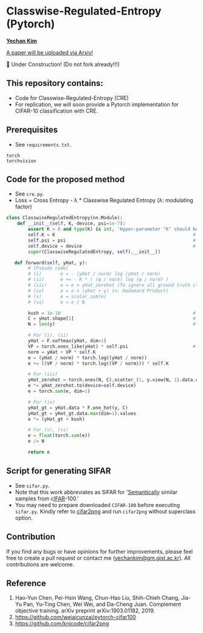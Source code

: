 # Classwise-Regulated-Entropy (Pytorch)
**[Yechan Kim](https://github.com/unique-chan)**

[A paper will be uploaded via Arxiv!]()

🚧 Under Construction! (Do not fork already!!!)

## This repository contains:
* Code for Classwise-Regulated-Entropy (CRE) 
* For replication, we will soon provide a Pytorch implementation for CIFAR-10 classification with CRE.

## Prerequisites
* See `requirements.txt`.
```
torch
torchvision
```

## Code for the proposed method
* See `cre.py`.
* Loss = Cross Entropy - λ * Classwise Regulated Entropy (λ: modulating factor)
```python
class ClasswiseRegulatedEntropy(nn.Module):
    def __init__(self, K, device, psi=1e-7):
        assert K > 0 and type(K) is int, 'Hyper-parameter "K" should be a integer (> 0).'
        self.K = K                                                   # K
        self.psi = psi                                               # ψ
        self.device = device                                         # {'cpu', 'cuda:0', ...}
        super(ClasswiseRegulatedEntropy, self).__init__()

   def forward(self, yHat, y):
        # [Pseudo code]
        # (i)       e = - (yHat / norm) log (yHat / norm)
        # (ii)      e += - K * ( (ψ / norm) log (ψ / norm) )
        # (iii)     e = e ⊙ yHat_zerohot (To ignore all ground truth classes)
        # (iv)      e = e ⊙ (yHat + γ) (⊙: Hadamard Product)
        # (v)       e = scalar_sum(e)
        # (vi)      e = e / N

        kush = 1e-10                                                 # γ
        C = yHat.shape[1]                                            # number of classes
        N = len(y)                                                   # batch size

        # For (i), (ii)
        yHat = F.softmax(yHat, dim=1)
        VP = torch.ones_like(yHat) * self.psi                        # virtual distribution except for yHat
        norm = yHat + VP * self.K
        e = (yHat / norm) * torch.log((yHat / norm))
        e += ((VP / norm) * torch.log((VP / norm))) * self.K

        # For (iii)
        yHat_zerohot = torch.ones(N, C).scatter_(1, y.view(N, 1).data.cpu(), 0)
        e *= yHat_zerohot.to(device=self.device)
        e = torch.sum(e, dim=1)

        # For (iv)
        yHat_gt = yHat.data * F.one_hot(y, C)
        yHat_gt = yHat_gt.data.max(dim=1).values
        e *= (yHat_gt + kush)

        # For (v), (vi)
        e = float(torch.sum(e))
        e /= N

        return e
```

## Script for generating SIFAR
* See `sifar.py`.
* Note that this work abbreviates as SIFAR for '<u>Semantically</u> similar samples from c<u>IFAR</u>-100.'
* You may need to prepare downloaded `CIFAR-100` before executing `sifar.py`. Kindly refer to [cifar2png](https://github.com/knjcode/cifar2png) and run `cifar2png` without superclass option.

## Contribution
If you find any bugs or have opinions for further improvements, please feel free to create a pull request or contact me (yechankim@gm.gist.ac.kr). All contributions are welcome.

## Reference
1. Hao-Yun Chen, Pei-Hsin Wang, Chun-Hao Liu, Shih-Chieh Chang, Jia-Yu Pan, Yu-Ting Chen, Wei Wei, and Da-Cheng Juan. Complement objective training. arXiv preprint arXiv:1903.01182, 2019.
2. https://github.com/weiaicunzai/pytorch-cifar100
3. https://github.com/knjcode/cifar2png
